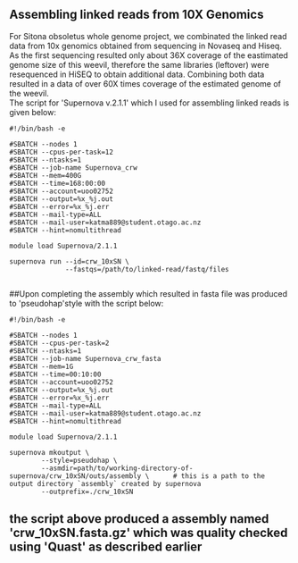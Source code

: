 ## Assembling linked reads from 10X Genomics

For Sitona obsoletus whole genome project, we combinated the linked read data from 10x genomics obtained from sequencing in Novaseq and Hiseq.
As the first sequencing resulted only about 36X coverage of the eastimated genome size of this weevil, therefore the same libraries (leftover) were resequenced in HiSEQ to obtain additional data.
Combining both data resulted in a data of over 60X times coverage of the estimated genome of the weevil.   
The script for 'Supernova v.2.1.1' which I used for assembling linked reads is given below:

```
#!/bin/bash -e

#SBATCH --nodes 1
#SBATCH --cpus-per-task=12
#SBATCH --ntasks=1
#SBATCH --job-name Supernova_crw
#SBATCH --mem=400G
#SBATCH --time=168:00:00
#SBATCH --account=uoo02752
#SBATCH --output=%x_%j.out
#SBATCH --error=%x_%j.err
#SBATCH --mail-type=ALL
#SBATCH --mail-user=katma889@student.otago.ac.nz
#SBATCH --hint=nomultithread

module load Supernova/2.1.1

supernova run --id=crw_10xSN \
              --fastqs=/path/to/linked-read/fastq/files 
             
```

##Upon completing the assembly which resulted in fasta file was produced to 'pseudohap'style with the script below:

```
#!/bin/bash -e

#SBATCH --nodes 1
#SBATCH --cpus-per-task=2
#SBATCH --ntasks=1
#SBATCH --job-name Supernova_crw_fasta
#SBATCH --mem=1G
#SBATCH --time=00:10:00
#SBATCH --account=uoo02752
#SBATCH --output=%x_%j.out
#SBATCH --error=%x_%j.err
#SBATCH --mail-type=ALL
#SBATCH --mail-user=katma889@student.otago.ac.nz
#SBATCH --hint=nomultithread

module load Supernova/2.1.1

supernova mkoutput \
        --style=pseudohap \
        --asmdir=path/to/working-directory-of-supernova/crw_10xSN/outs/assembly \      # this is a path to the output directory `assembly` created by supernova
        --outprefix=./crw_10xSN
```
## the script above produced a assembly named 'crw_10xSN.fasta.gz' which was quality checked using 'Quast' as described earlier 
